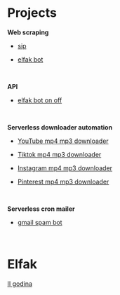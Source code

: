 # Projects
**Web scraping**
- [sip](https://github.com/lazarevicOgnjen/sip)

- [elfak bot](https://github.com/lazarevicOgnjen/elfak-bot) 

<br>

**API**
- [elfak bot on off](https://github.com/lazarevicOgnjen/elfak-bot-on-off)

<br>

**Serverless downloader automation**
- [YouTube mp4 mp3 downloader](https://github.com/lazarevicOgnjen/YouTube-mp4-mp3-downloader)
  
- [Tiktok mp4 mp3 downloader](https://github.com/lazarevicOgnjen/Tiktok-mp4-mp3-downloader)
  
- [Instagram mp4 mp3 downloader](https://github.com/lazarevicOgnjen/Instagram-mp4-mp3-downloader)
  
- [Pinterest mp4 mp3 downloader](https://github.com/lazarevicOgnjen/Pinterest-mp4-mp3-downloader)

<br>

**Serverless cron mailer**
- [gmail spam bot](https://github.com/lazarevicOgnjen/gmail-spam-bot)

<br>

# Elfak
[II godina](https://github.com/lazarevicOgnjen/II-godina)
